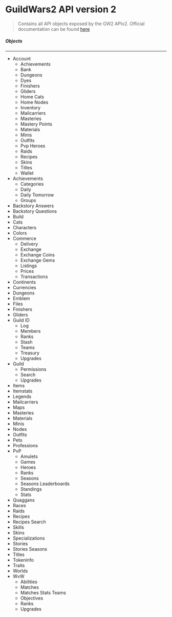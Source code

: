 # GuildWars2 API version 2

> Contains all API objects exposed by the GW2 APIv2. Official
> documentation can be found [here](https://wiki.guildwars2.com/wiki/API:2)

##### Objects
----

- Account
    - Achievements
    - Bank
    - Dungeons
    - Dyes
    - Finishers
    - Gliders
    - Home Cats
    - Home Nodes
    - Inventory
    - Mailcarriers
    - Masteries
    - Mastery Points
    - Materials
    - Minis
    - Outfits
    - Pvp Heroes
    - Raids
    - Recipes
    - Skins
    - Titles
    - Wallet
- Achievements
    - Categories
    - Daily
    - Daily Tomorrow
    - Groups
- Backstory Answers
- Backstory Questions
- Build
- Cats
- Characters
- Colors
- Commerce
    - Delivery
    - Exchange
    - Exchange Coins
    - Exchange Gems
    - Listings
    - Prices
    - Transactions
- Continents
- Currencies
- Dungeons
- Emblem
- Files
- Finishers
- Gliders
- Guild ID
    - Log
    - Members
    - Ranks
    - Stash
    - Teams
    - Treasury
    - Upgrades
- Guild
    - Permissions
    - Search
    - Upgrades
- Items
- Itemstats
- Legends
- Mailcarriers
- Maps
- Masteries
- Materials
- Minis
- Nodes
- Outfits
- Pets
- Professions
- PvP
    - Amulets
    - Games
    - Heroes
    - Ranks
    - Seasons
    - Seasons Leaderboards
    - Standings
    - Stats
- Quaggans
- Races
- Raids
- Recipes
- Recipes Search
- Skills
- Skins
- Specializations
- Stories
- Stories Seasons
- Titles
- Tokeninfo
- Traits
- Worlds
- WvW
    - Abilities
    - Matches
    - Matches Stats Teams
    - Objectives
    - Ranks
    - Upgrades